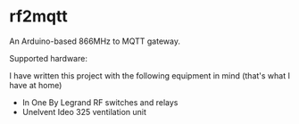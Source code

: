 # rf2mqtt
An Arduino-based 866MHz to MQTT gateway.

Supported hardware:

I have written this project with the following equipment in mind (that's what I have at home)

- In One By Legrand RF switches and relays
- Unelvent Ideo 325 ventilation unit

